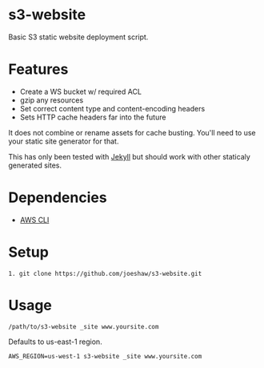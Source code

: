 s3-website
==========

Basic S3 static website deployment script.  

# Features

* Create a WS bucket w/ required ACL
* gzip any resources
* Set correct content type and content-encoding headers
* Sets HTTP cache headers far into the future

It does not combine or rename assets for cache busting.  You'll need to use your 
static site generator for that. 

This has only been tested with [Jekyll](http://jekyllrb.com/) but should work with other staticaly generated sites. 

# Dependencies

* [AWS CLI](http://docs.aws.amazon.com/cli/latest/index.html)

# Setup

    1. git clone https://github.com/joeshaw/s3-website.git

# Usage
    
    /path/to/s3-website _site www.yoursite.com

Defaults to us-east-1 region.

    AWS_REGION=us-west-1 s3-website _site www.yoursite.com
